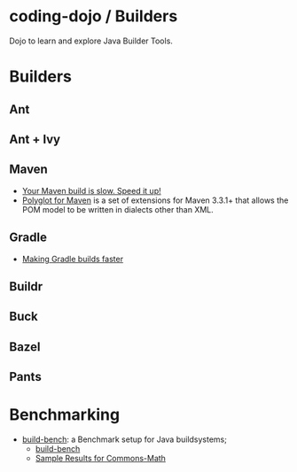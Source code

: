 coding-dojo / Builders
======================

Dojo to learn and explore Java Builder Tools.

# Builders

## Ant

## Ant + Ivy

## Maven

- [Your Maven build is slow. Speed it up!](http://zeroturnaround.com/rebellabs/your-maven-build-is-slow-speed-it-up/)
- [Polyglot for Maven](https://github.com/takari/polyglot-maven) is a set of extensions for  Maven 3.3.1+ that allows the POM model to be written in dialects other than XML.

## Gradle

- [Making Gradle builds faster](http://zeroturnaround.com/rebellabs/making-gradle-builds-faster/)

## Buildr

## Buck

## Bazel

## Pants

# Benchmarking

- [build-bench](http://tkruse.github.io/build-bench/): a Benchmark setup for Java buildsystems;
  - [build-bench](https://github.com/tkruse/build-bench)
  - [Sample Results for Commons-Math](http://tkruse.github.io/build-bench/commons-math)

